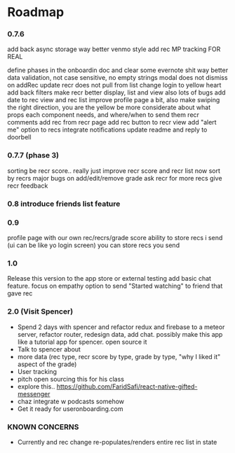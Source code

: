 # Roadmap


### 0.7.6
add back async storage
way better venmo style add rec
MP tracking FOR REAL


define phases in the onboardin doc and clear some evernote shit
way better data validation, not case sensitive, no empty strings
modal does not dismiss on addRec
update recr does not pull from list
change login to yellow heart
add back filters
make recr better display, list and view
also lots of bugs
add date to rec view and rec list
improve profile page a bit, also make swiping the right direction, you are the yellow
be more considerate about what props each component needs, and where/when to send them
recr comments
add rec from recr page
add rec button to recr view
add "alert me" option to recs
integrate notifications
update readme and reply to doorbell

### 0.7.7 (phase 3)
sorting be recr score.. really just improve recr score and recr list now
sort by recrs
major bugs on add/edit/remove grade
ask recr for more recs
give recr feedback

### 0.8 introduce friends list feature

### 0.9
profile page with our own rec/recrs/grade score
ability to store recs i send (ui can be like yo login screen)
you can store recs you send


### 1.0
Release this version to the app store or external testing
add basic chat feature. focus on empathy
option to send "Started watching" to friend that gave rec




### 2.0 (Visit Spencer)
 - Spend 2 days with spencer and refactor redux and firebase to a meteor server, refactor router, redesign data, add chat. possibly make this app like a tutorial app for spencer. open source it
 - Talk to spencer about
 - more data (rec type, recr score by type, grade by type, "why I liked it" aspect of the grade)
 - User tracking
 - pitch open sourcing this for his class
 - explore this..  https://github.com/FaridSafi/react-native-gifted-messenger
 - chaz integrate w podcasts somehow
 - Get it ready for useronboarding.com



### KNOWN CONCERNS
 - Currently and rec change re-populates/renders entire rec list in state
